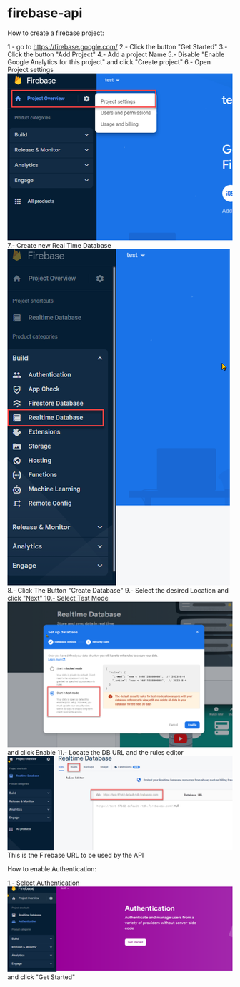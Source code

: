 # firebase-api

How to create  a firebase project:

1.- go to https://firebase.google.com/
2.- Click  the button  "Get Started"
3.- Click  the button "Add Project"
4.- Add a project  Name
5.- Disable "Enable Google Analytics for this project" and click "Create project"
6.- Open Project settings  ![project settings](assets/projectSettings.png)
7.- Create new Real Time Database ![Realtime DB](assets/realTimeDB.png)
8.- Click  The Button  "Create Database"
9.- Select the desired Location and click "Next"
10.- Select Test Mode ![Test Mode](assets/testMode.png) and click Enable
11.- Locate the DB URL and the rules editor ![database URL](assets/databaseURL.png) This is the Firebase URL to be used by the API

How to enable Authentication:

1.- Select Authentication ![Authentication](assets/authentication.png) and click "Get Started"
